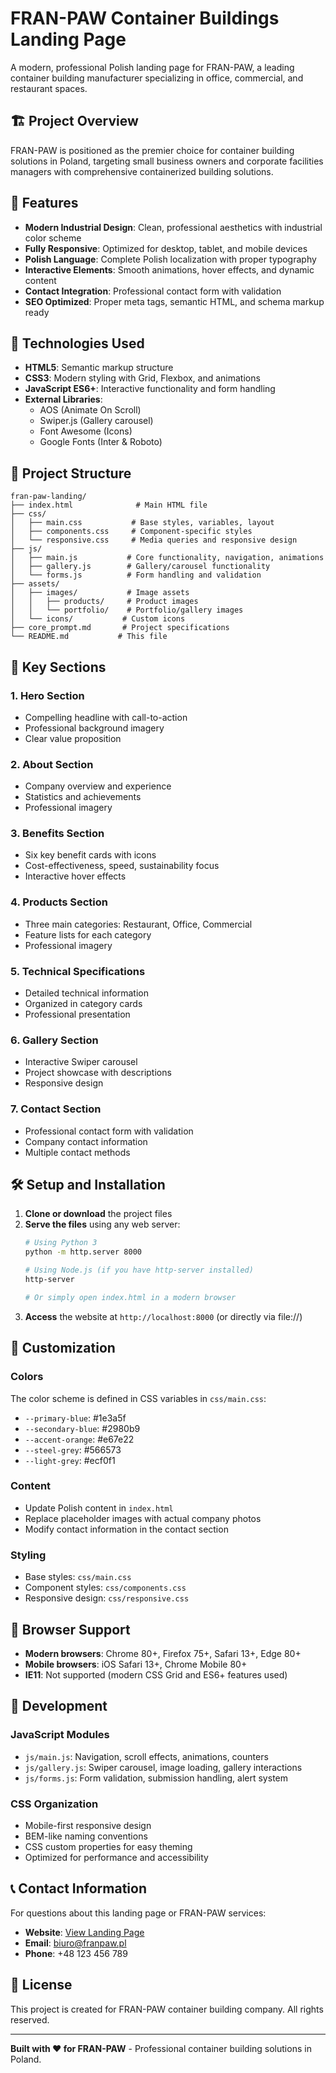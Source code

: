 # FRAN-PAW Container Buildings Landing Page

A modern, professional Polish landing page for FRAN-PAW, a leading container building manufacturer specializing in office, commercial, and restaurant spaces.

## 🏗️ Project Overview

FRAN-PAW is positioned as the premier choice for container building solutions in Poland, targeting small business owners and corporate facilities managers with comprehensive containerized building solutions.

## 🎨 Features

- **Modern Industrial Design**: Clean, professional aesthetics with industrial color scheme
- **Fully Responsive**: Optimized for desktop, tablet, and mobile devices
- **Polish Language**: Complete Polish localization with proper typography
- **Interactive Elements**: Smooth animations, hover effects, and dynamic content
- **Contact Integration**: Professional contact form with validation
- **SEO Optimized**: Proper meta tags, semantic HTML, and schema markup ready

## 🚀 Technologies Used

- **HTML5**: Semantic markup structure
- **CSS3**: Modern styling with Grid, Flexbox, and animations
- **JavaScript ES6+**: Interactive functionality and form handling
- **External Libraries**:
  - AOS (Animate On Scroll)
  - Swiper.js (Gallery carousel)
  - Font Awesome (Icons)
  - Google Fonts (Inter & Roboto)

## 📁 Project Structure

```
fran-paw-landing/
├── index.html              # Main HTML file
├── css/
│   ├── main.css           # Base styles, variables, layout
│   ├── components.css     # Component-specific styles
│   └── responsive.css     # Media queries and responsive design
├── js/
│   ├── main.js           # Core functionality, navigation, animations
│   ├── gallery.js        # Gallery/carousel functionality
│   └── forms.js          # Form handling and validation
├── assets/
│   ├── images/           # Image assets
│   │   ├── products/     # Product images
│   │   └── portfolio/    # Portfolio/gallery images
│   └── icons/           # Custom icons
├── core_prompt.md       # Project specifications
└── README.md           # This file
```

## 🎯 Key Sections

### 1. **Hero Section**
- Compelling headline with call-to-action
- Professional background imagery
- Clear value proposition

### 2. **About Section**
- Company overview and experience
- Statistics and achievements
- Professional imagery

### 3. **Benefits Section**
- Six key benefit cards with icons
- Cost-effectiveness, speed, sustainability focus
- Interactive hover effects

### 4. **Products Section**
- Three main categories: Restaurant, Office, Commercial
- Feature lists for each category
- Professional imagery

### 5. **Technical Specifications**
- Detailed technical information
- Organized in category cards
- Professional presentation

### 6. **Gallery Section**
- Interactive Swiper carousel
- Project showcase with descriptions
- Responsive design

### 7. **Contact Section**
- Professional contact form with validation
- Company contact information
- Multiple contact methods

## 🛠️ Setup and Installation

1. **Clone or download** the project files
2. **Serve the files** using any web server:
   ```bash
   # Using Python 3
   python -m http.server 8000
   
   # Using Node.js (if you have http-server installed)
   http-server
   
   # Or simply open index.html in a modern browser
   ```
3. **Access** the website at `http://localhost:8000` (or directly via file://)

## 🎨 Customization

### Colors
The color scheme is defined in CSS variables in `css/main.css`:
- `--primary-blue`: #1e3a5f
- `--secondary-blue`: #2980b9
- `--accent-orange`: #e67e22
- `--steel-grey`: #566573
- `--light-grey`: #ecf0f1

### Content
- Update Polish content in `index.html`
- Replace placeholder images with actual company photos
- Modify contact information in the contact section

### Styling
- Base styles: `css/main.css`
- Component styles: `css/components.css`
- Responsive design: `css/responsive.css`

## 📱 Browser Support

- **Modern browsers**: Chrome 80+, Firefox 75+, Safari 13+, Edge 80+
- **Mobile browsers**: iOS Safari 13+, Chrome Mobile 80+
- **IE11**: Not supported (modern CSS Grid and ES6+ features used)

## 🔧 Development

### JavaScript Modules
- `js/main.js`: Navigation, scroll effects, animations, counters
- `js/gallery.js`: Swiper carousel, image loading, gallery interactions
- `js/forms.js`: Form validation, submission handling, alert system

### CSS Organization
- Mobile-first responsive design
- BEM-like naming conventions
- CSS custom properties for easy theming
- Optimized for performance and accessibility

## 📞 Contact Information

For questions about this landing page or FRAN-PAW services:

- **Website**: [View Landing Page](index.html)
- **Email**: biuro@franpaw.pl
- **Phone**: +48 123 456 789

## 📄 License

This project is created for FRAN-PAW container building company. All rights reserved.

---

**Built with ❤️ for FRAN-PAW** - Professional container building solutions in Poland.